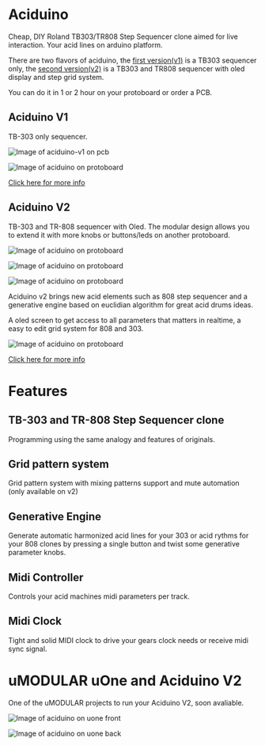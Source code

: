 # Aciduino

Cheap, DIY Roland TB303/TR808 Step Sequencer clone aimed for live interaction. Your acid lines on arduino platform.

There are two flavors of aciduino, the [first version(v1)](https://github.com/midilab/aciduino/tree/master/v1/) is a TB303 sequencer only, the [second version(v2)](https://github.com/midilab/aciduino/tree/master/v2/) is a TB303 and TR808 sequencer with oled display and step grid system.

You can do it in 1 or 2 hour on your protoboard or order a PCB.

## Aciduino V1

TB-303 only sequencer.

![Image of aciduino-v1 on pcb](https://raw.githubusercontent.com/midilab/aciduino/master/v1/hardware/ijnekenamay-PCB/mk2_image5.JPG)

![Image of aciduino on protoboard](https://raw.githubusercontent.com/midilab/aciduino/master/v1/hardware/acid_step_sequencer-protoboard-v002.png)

[Click here for more info](https://github.com/midilab/aciduino/tree/master/v1/)

## Aciduino V2

TB-303 and TR-808 sequencer with Oled. The modular design allows you to extend it with more knobs or buttons/leds on another protoboard.

![Image of aciduino on protoboard](https://raw.githubusercontent.com/midilab/aciduino/master/v2/hardware/imgs/aciduino_v2_teensy_bb.jpg)

![Image of aciduino on protoboard](https://raw.githubusercontent.com/midilab/aciduino/master/v2/hardware/imgs/aciduino_lite_v2-teensy.png)

![Image of aciduino on protoboard](https://raw.githubusercontent.com/midilab/aciduino/master/v2/hardware/imgs/aciduino_v2-avr_mega_bb.png)

Aciduino v2 brings new acid elements such as 808 step sequencer and a generative engine based on euclidian algorithm for great acid drums ideas.

A oled screen to get access to all parameters that matters in realtime, a easy to edit grid system for 808 and 303.

![Image of aciduino on protoboard](https://raw.githubusercontent.com/midilab/aciduino/master/v2/hardware/imgs/aciduino-v2-808-grid.jpg)

[Click here for more info](https://github.com/midilab/aciduino/tree/master/v2/)

# Features

## TB-303 and TR-808 Step Sequencer clone
Programming using the same analogy and features of originals. 

## Grid pattern system
Grid pattern system with mixing patterns support and mute automation (only available on v2)

## Generative Engine
Generate automatic harmonized acid lines for your 303 or acid rythms for your 808 clones by pressing a single button and twist some generative parameter knobs. 

## Midi Controller
Controls your acid machines midi parameters per track.

## Midi Clock
Tight and solid MIDI clock to drive your gears clock needs or receive midi sync signal.

# uMODULAR uOne and Aciduino V2

One of the uMODULAR projects to run your Aciduino V2, soon avaliable.

![Image of aciduino on uone front](https://raw.githubusercontent.com/midilab/aciduino/master/v2/hardware/imgs/uone_umodular.jpg)

![Image of aciduino on uone back](https://raw.githubusercontent.com/midilab/aciduino/master/v2/hardware/imgs/uone_back.jpeg)